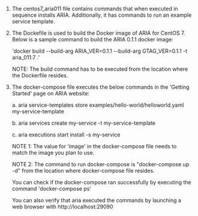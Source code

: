 1. The centos7_aria011 file contains commands that when executed in sequence installs ARIA.
    Additionally, it has commands to run an example service template.

2. The Dockefile is used to build the Docker image of ARIA for CentOS 7.
   Below is a sample command to build the ARIA 0.1.1 docker image:
   
   'docker build --build-arg ARIA_VER=0.1.1 --build-arg GTAG_VER=0.1.1 -t aria_011:7 .'
   
   NOTE: The build command has to be executed from the location where the Dockerfile resides.
   
3. The docker-compose file executes the below commands in the 'Getting Started' page on
   ARIA website:
   
   a. aria service-templates store examples/hello-world/helloworld.yaml my-service-template
   
   b. aria services create my-service -t my-service-template
   
   c. aria executions start install -s my-service
   
   NOTE 1: The value for 'image' in the docker-compose file needs to match the image you plan to use.
   
   NOTE 2: The command to run docker-compose is "docker-compose up -d" from the location where docker-compose file resides.
   
   You can check if the docker-compose ran successfully by executing the command 'docker-compose ps'
   
   You can also verify that aria executed the commands by launching a web browser with http://localhost:29090
